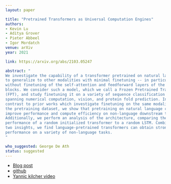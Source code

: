 ```yaml
---
layout: paper

title: "Pretrained Transformers as Universal Computation Engines"
authors:
- Kevin Lu
- Aditya Grover
- Pieter Abbeel
- Igor Mordatch
venue: arXiv
year: 2021

link: https://arxiv.org/abs/2103.05247

abstract: "
We investigate the capability of a transformer pretrained on natural language
to generalize to other modalities with minimal finetuning -- in particular,
without finetuning of the self-attention and feedforward layers of the residual
blocks. We consider such a model, which we call a Frozen Pretrained Transformer
(FPT), and study finetuning it on a variety of sequence classification tasks
spanning numerical computation, vision, and protein fold prediction. In
contrast to prior works which investigate finetuning on the same modality as
the pretraining dataset, we show that pretraining on natural language can
improve performance and compute efficiency on non-language downstream tasks.
Additionally, we perform an analysis of the architecture, comparing the
performance of a random initialized transformer to a random LSTM. Combining the
two insights, we find language-pretrained transformers can obtain strong
performance on a variety of non-language tasks. 
"

who_suggested: George De Ath
status: suggested
---
```

- [Blog post](https://bair.berkeley.edu/blog/2021/03/23/universal-computation/)
- [github](https://github.com/kzl/universal-computation)
- [Yannic kilcher video](https://www.youtube.com/watch?v=Elxn8rS88bI)
